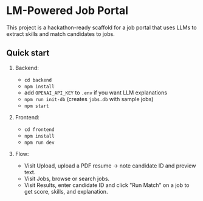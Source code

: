 # LM-Powered Job Portal

This project is a hackathon-ready scaffold for a job portal that uses LLMs to extract skills and match candidates to jobs.

## Quick start

1. Backend:
   - `cd backend`
   - `npm install`
   - add `OPENAI_API_KEY` to `.env` if you want LLM explanations
   - `npm run init-db` (creates `jobs.db` with sample jobs)
   - `npm start`

2. Frontend:
   - `cd frontend`
   - `npm install`
   - `npm run dev`

3. Flow:
   - Visit Upload, upload a PDF resume → note candidate ID and preview text.
   - Visit Jobs, browse or search jobs.
   - Visit Results, enter candidate ID and click "Run Match" on a job to get score, skills, and explanation.
